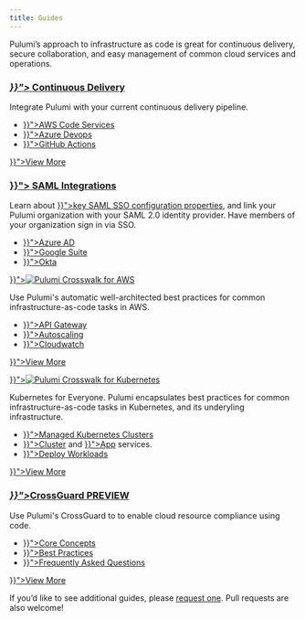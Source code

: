 ```yaml
---
title: Guides
---
```


Pulumi’s approach to infrastructure as code is great for continuous delivery, secure collaboration, and easy management of common cloud services and operations.

<div class="md:flex flex-row mt-6 mb-6">
    <div class="w-1/2 border-solid border-t-2 border-gray-200">
        <h3 class="no-anchor pt-4"><i class="fab fa-connectdevelop pr-2"><a href="{{< relref "continuous-delivery" >}}"></i> Continuous Delivery</a></h3>
        <p>
            Integrate Pulumi with your current continuous delivery pipeline.
        </p>
        <ul class="p2">
            <li><a href="{{< relref "continuous-delivery/aws-code-services" >}}">AWS Code Services</a></li>
            <li><a href="{{< relref "continuous-delivery/azure-devops" >}}">Azure Devops</a></li>
            <li><a href="{{< relref "continuous-delivery/github-actions" >}}">GitHub Actions</a></li>
        </ul>
            <p class="mt-6">
                <a class="btn btn-secondary" href="{{< relref "continuous-delivery" >}}">View More</a>
            </p>
    </div>
    <div class="w-1/2 border-solid ml-4 border-t-2 border-gray-200">
        <h3 class="no-anchor pt-4"><a href="{{< relref "saml" >}}"><i class="fas fa-user-lock pr-2"></i> SAML Integrations</a></h3>
        <p>
            Learn about <a href="{{< relref "saml/sso" >}}">key SAML SSO configuration properties</a>, and link your Pulumi organization with your SAML 2.0 identity provider. Have members of your organization sign in via SSO.
        </p>
        <ul class="p2">
            <li><a href="{{< relref "saml/aad" >}}">Azure AD</a></li>
            <li><a href="{{< relref "saml/gsuite" >}}">Google Suite</a></li>
            <li><a href="{{< relref "saml/okta" >}}">Okta</a></li>
        </ul>
    </div>
</div>
<div class="md:flex flex-row mt-6 mb-6">
    <div class="w-1/2 border-solid border-t-2 border-gray-200">
        <a href="{{< relref "crosswalk/aws" >}}"><img class="h-auto w-32 center pt-6" src="/images/docs/reference/crosswalk/aws/logo.svg" alt="Pulumi Crosswalk for AWS"></a>
        <p>
            Use Pulumi's automatic well-architected best practices for common infrastructure-as-code tasks in AWS.
        </p>
        <ul class="p2">
            <li><a href="{{< relref "crosswalk/aws/api-gateway" >}}">API Gateway</a></li>
            <li><a href="{{< relref "crosswalk/aws/autoscaling" >}}">Autoscaling</a></li>
            <li><a href="{{< relref "crosswalk/aws/cloudwatch" >}}">Cloudwatch</a></li>
        </ul>
            <p class="mt-6">
                <a class="btn btn-secondary" href="{{< relref "crosswalk/aws" >}}">View More</a>
            </p>
    </div>
    <div class="w-1/2 border-solid border-t-2 border-gray-200">
        <a href="{{< relref "crosswalk/kubernetes" >}}"><img class="h-auto w-32 center pt-6" src="/images/docs/reference/crosswalk/kubernetes/crosswalk-for-k8s.svg" alt="Pulumi Crosswalk for Kubernetes"></a>
        <p>
        <p>
            Kubernetes for Everyone. Pulumi encapsulates best practices for common infrastructure-as-code tasks in Kubernetes, and its underyling infrastructure.
        </p>
        <ul class="p2">
            <li><a href="{{< relref "crosswalk/kubernetes/control-plane" >}}">Managed Kubernetes Clusters</a></li>
            <li><a href="{{< relref "crosswalk/kubernetes/cluster-services" >}}">Cluster</a> and <a href="{{< relref "crosswalk/kubernetes/app-services" >}}">App</a> services.</li>
            <li><a href="{{< relref "crosswalk/kubernetes/apps" >}}">Deploy Workloads</a></li>
        </ul>
            <p class="mt-6">
                <a class="btn btn-secondary" href="{{< relref "crosswalk/kubernetes" >}}">View More</a>
            </p>
    </div>
</div>
<div class="md:flex flex-row mt-6 mb-6">
    <div class="w-1/2 border-solid border-t-2 border-gray-200">
        <h3 class="no-anchor pt-4"><i class="fas fa-shield-alt pr-2"><a href="{{< relref "crossguard" >}}"></i>CrossGuard <span class="badge badge-preview">PREVIEW</span></a></h3>
        <p>
            Use Pulumi's CrossGuard to to enable cloud resource compliance using code.
        </p>
        <ul class="p2">
            <li><a href="{{< relref "crossguard/core-concepts" >}}">Core Concepts</a></li>
            <li><a href="{{< relref "crossguard/best-practices" >}}">Best Practices</a></li>
            <li><a href="{{< relref "crossguard/faq" >}}">Frequently Asked Questions</a></li>
        </ul>
            <p class="mt-6">
                <a class="btn btn-secondary" href="{{< relref "crossguard" >}}">View More</a>
            </p>
    </div>
</div>
<div>
    <p>
        If you’d like to see additional guides, please <a href="https://github.com/pulumi/docs/issues/new?title=New Guide Request">request one</a>. Pull requests are also welcome!
    </p>
</div>
